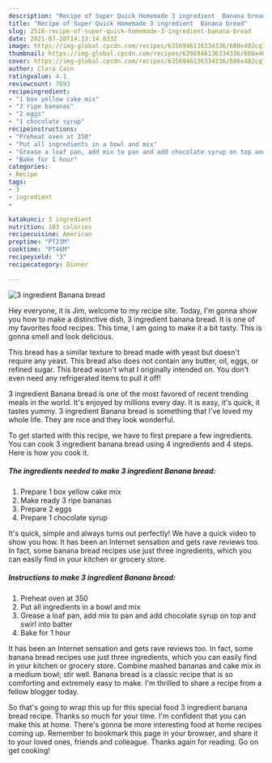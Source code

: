 ```yaml
---
description: "Recipe of Super Quick Homemade 3 ingredient  Banana bread"
title: "Recipe of Super Quick Homemade 3 ingredient  Banana bread"
slug: 2516-recipe-of-super-quick-homemade-3-ingredient-banana-bread
date: 2021-07-20T14:33:14.833Z
image: https://img-global.cpcdn.com/recipes/6356946136334336/680x482cq70/3-ingredient-banana-bread-recipe-main-photo.jpg
thumbnail: https://img-global.cpcdn.com/recipes/6356946136334336/680x482cq70/3-ingredient-banana-bread-recipe-main-photo.jpg
cover: https://img-global.cpcdn.com/recipes/6356946136334336/680x482cq70/3-ingredient-banana-bread-recipe-main-photo.jpg
author: Clara Cain
ratingvalue: 4.1
reviewcount: 7693
recipeingredient:
- "1 box yellow cake mix"
- "3 ripe bananas"
- "2 eggs"
- "1 chocolate syrup"
recipeinstructions:
- "Preheat oven at 350"
- "Put all ingredients in a bowl and mix"
- "Grease a loaf pan, add mix to pan and add chocolate syrup on top and swirl into batter"
- "Bake for 1 hour"
categories:
- Recipe
tags:
- 3
- ingredient
- 

katakunci: 3 ingredient  
nutrition: 103 calories
recipecuisine: American
preptime: "PT23M"
cooktime: "PT46M"
recipeyield: "3"
recipecategory: Dinner

---
```



![3 ingredient  Banana bread](https://img-global.cpcdn.com/recipes/6356946136334336/680x482cq70/3-ingredient-banana-bread-recipe-main-photo.jpg)

Hey everyone, it is Jim, welcome to my recipe site. Today, I'm gonna show you how to make a distinctive dish, 3 ingredient  banana bread. It is one of my favorites food recipes. This time, I am going to make it a bit tasty. This is gonna smell and look delicious.

This bread has a similar texture to bread made with yeast but doesn&#39;t require any yeast. This bread also does not contain any butter, oil, eggs, or refined sugar. This bread wasn&#39;t what I originally intended on. You don&#39;t even need any refrigerated items to pull it off!

3 ingredient  Banana bread is one of the most favored of recent trending meals in the world. It's enjoyed by millions every day. It is easy, it's quick, it tastes yummy. 3 ingredient  Banana bread is something that I've loved my whole life. They are nice and they look wonderful.


To get started with this recipe, we have to first prepare a few ingredients. You can cook 3 ingredient  banana bread using 4 ingredients and 4 steps. Here is how you cook it.

<!--inarticleads1-->

##### The ingredients needed to make 3 ingredient  Banana bread:

1. Prepare 1 box yellow cake mix
1. Make ready 3 ripe bananas
1. Prepare 2 eggs
1. Prepare 1 chocolate syrup


It&#39;s quick, simple and always turns out perfectly! We have a quick video to show you how. It has been an Internet sensation and gets rave reviews too. In fact, some banana bread recipes use just three ingredients, which you can easily find in your kitchen or grocery store. 

<!--inarticleads2-->

##### Instructions to make 3 ingredient  Banana bread:

1. Preheat oven at 350
1. Put all ingredients in a bowl and mix
1. Grease a loaf pan, add mix to pan and add chocolate syrup on top and swirl into batter
1. Bake for 1 hour


It has been an Internet sensation and gets rave reviews too. In fact, some banana bread recipes use just three ingredients, which you can easily find in your kitchen or grocery store. Combine mashed bananas and cake mix in a medium bowl; stir well. Banana bread is a classic recipe that is so comforting and extremely easy to make. I&#39;m thrilled to share a recipe from a fellow blogger today. 

So that's going to wrap this up for this special food 3 ingredient  banana bread recipe. Thanks so much for your time. I'm confident that you can make this at home. There's gonna be more interesting food at home recipes coming up. Remember to bookmark this page in your browser, and share it to your loved ones, friends and colleague. Thanks again for reading. Go on get cooking!
